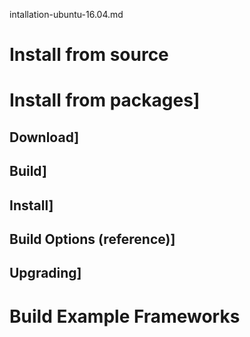 intallation-ubuntu-16.04.md

# Install from source
# Install from packages]
## Download]
## Build]
## Install]
## Build Options (reference)]
## Upgrading]
# Build Example Frameworks
